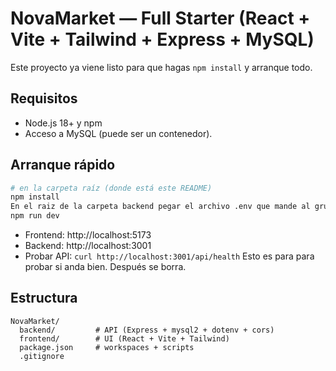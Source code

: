 # NovaMarket — Full Starter (React + Vite + Tailwind + Express + MySQL)

Este proyecto ya viene listo para que hagas `npm install` y arranque todo.

## Requisitos
- Node.js 18+ y npm
- Acceso a MySQL (puede ser un contenedor).

## Arranque rápido
```bash
# en la carpeta raíz (donde está este README)
npm install
En el raiz de la carpeta backend pegar el archivo .env que mande al grupo. JOPO SE LA COME
npm run dev
```
- Frontend: http://localhost:5173
- Backend:  http://localhost:3001
- Probar API: `curl http://localhost:3001/api/health`  Esto es para para probar si anda bien. Después se borra. 

## Estructura
```
NovaMarket/
  backend/         # API (Express + mysql2 + dotenv + cors)
  frontend/        # UI (React + Vite + Tailwind)
  package.json     # workspaces + scripts
  .gitignore
```
